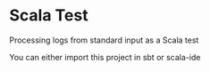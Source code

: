 # Scala Test
Processing logs from standard input as a Scala test

You can either import this project in sbt or scala-ide
